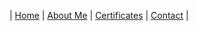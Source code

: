| [Home][1] | [About Me][5] | [Certificates][6] | [Contact][7] |

[1]: /
[2]: table
[3]: 404
[4]: video
[5]: about
[6]: dante
[7]: contact